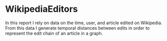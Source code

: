 # WikipediaEditors

In this report I rely on data on the time, user, and article edited on Wikipedia. From this data I generate temporal distances between edits in order to represent the edit chain of an article in a graph.
